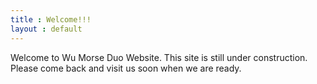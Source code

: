 ```yaml
---
title : Welcome!!!
layout : default
---
```


Welcome to Wu Morse Duo Website.  This site is still under construction.  Please come back and visit us soon when we are ready. 